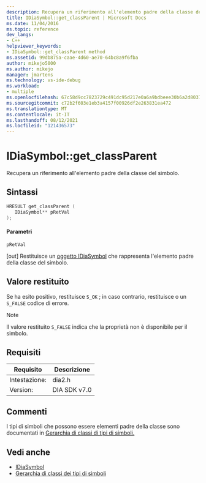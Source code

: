 ```yaml
---
description: Recupera un riferimento all'elemento padre della classe del simbolo.
title: IDiaSymbol::get_classParent | Microsoft Docs
ms.date: 11/04/2016
ms.topic: reference
dev_langs:
- C++
helpviewer_keywords:
- IDiaSymbol::get_classParent method
ms.assetid: 99db875a-caae-4d60-ae70-64bc8a9f6fba
author: mikejo5000
ms.author: mikejo
manager: jmartens
ms.technology: vs-ide-debug
ms.workload:
- multiple
ms.openlocfilehash: 67c58d9cc7823729c491dc95d217e0a6a9bdbeee30b6a2d8037ac639411729b5
ms.sourcegitcommit: c72b2f603e1eb3a4157f00926df2e263831ea472
ms.translationtype: MT
ms.contentlocale: it-IT
ms.lasthandoff: 08/12/2021
ms.locfileid: "121436573"
---
```

# <a name="idiasymbolget_classparent"></a>IDiaSymbol::get_classParent
Recupera un riferimento all'elemento padre della classe del simbolo.

## <a name="syntax"></a>Sintassi

```C++
HRESULT get_classParent ( 
   IDiaSymbol** pRetVal
);
```

#### <a name="parameters"></a>Parametri
 `pRetVal`

[out] Restituisce un [oggetto IDiaSymbol](../../debugger/debug-interface-access/idiasymbol.md) che rappresenta l'elemento padre della classe del simbolo.

## <a name="return-value"></a>Valore restituito
 Se ha esito positivo, restituisce `S_OK` ; in caso contrario, restituisce o un `S_FALSE` codice di errore.

> [!NOTE]
> Il valore restituito `S_FALSE` indica che la proprietà non è disponibile per il simbolo.

## <a name="requirements"></a>Requisiti

|Requisito|Descrizione|
|-----------------|-----------------|
|Intestazione:|dia2.h|
|Version:|DIA SDK v7.0|

## <a name="remarks"></a>Commenti
 I tipi di simboli che possono essere elementi padre della classe sono documentati in [Gerarchia di classi di tipi di simboli.](../../debugger/debug-interface-access/class-hierarchy-of-symbol-types.md)

## <a name="see-also"></a>Vedi anche
- [IDiaSymbol](../../debugger/debug-interface-access/idiasymbol.md)
- [Gerarchia di classi dei tipi di simboli](../../debugger/debug-interface-access/class-hierarchy-of-symbol-types.md)
